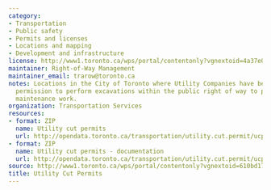 ```yaml
---
category:
- Transportation
- Public safety
- Permits and licenses
- Locations and mapping
- Development and infrastructure
license: http://www1.toronto.ca/wps/portal/contentonly?vgnextoid=4a37e03bb8d1e310VgnVCM10000071d60f89RCRD
maintainer: Right-of-Way Management
maintainer_email: trarow@toronto.ca
notes: Locations in the City of Toronto where Utility Companies have been granted
  permission to perform excavations within the public right of way to perform utility
  maintenance work.
organization: Transportation Services
resources:
- format: ZIP
  name: Utility cut permits
  url: http://opendata.toronto.ca/transportation/utility.cut.permit/ucp.zip
- format: ZIP
  name: Utility cut permits - documentation
  url: http://opendata.toronto.ca/transportation/utility.cut.permit/ucp_doc.zip
source: http://www1.toronto.ca/wps/portal/contentonly?vgnextoid=610bd177043fa210VgnVCM1000006cd60f89RCRD&vgnextchannel=1a66e03bb8d1e310VgnVCM10000071d60f89RCRD
title: Utility Cut Permits
---
```


